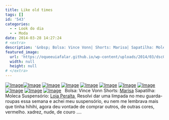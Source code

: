 ```yaml
---
title: Like old times
tags: []
id: '543'
categories:
  - - Look do dia
  - - Moda
date: 2014-03-28 14:27:24
# <extra>
description: '&nbsp; Bolsa: Vince Vonn| Shorts: Marisa| Sapatilha: Moleca| Suspensório: Loja Peralta  Resolvi dar uma limpada no meu guarda-roupas essa semana e achei meu suspensório, eu nem me lembrava mais que tinha hihihi, agora deu vontade de comprar outros, de outras cores, vermelho. xadrez, nude, de couro &#8230;.'
featured_image: 
  url: 'https://oqueeuiafalar.github.io/wp-content/uploads/2014/03/dsc02387.jpg?w=650'
  width: null
  height: null
# </extra>
---
```


[![Image](http://162.243.62.160/wp-content/uploads/2014/03/dsc02387.jpg?w=650)](http://162.243.62.160/wp-content/uploads/2014/03/dsc02387.jpg)[![Image](http://162.243.62.160/wp-content/uploads/2014/03/1493037_283325368497086_83691146_n.jpg?w=650)](http://162.243.62.160/wp-content/uploads/2014/03/1493037_283325368497086_83691146_n.jpg) [![Image](http://162.243.62.160/wp-content/uploads/2014/03/dsc02408.jpg?w=650)](http://162.243.62.160/wp-content/uploads/2014/03/dsc02408.jpg) [![Image](http://162.243.62.160/wp-content/uploads/2014/03/dsc02422.jpg?w=650)](http://162.243.62.160/wp-content/uploads/2014/03/dsc02422.jpg) [![Image](http://162.243.62.160/wp-content/uploads/2014/03/dsc02419.jpg?w=650)](http://162.243.62.160/wp-content/uploads/2014/03/dsc02419.jpg) [![Image](http://162.243.62.160/wp-content/uploads/2014/03/10150043_283319268497696_940998988_n.jpg?w=650)](http://162.243.62.160/wp-content/uploads/2014/03/10150043_283319268497696_940998988_n.jpg) [![Image](http://162.243.62.160/wp-content/uploads/2014/03/dsc02399.jpg?w=650)](http://162.243.62.160/wp-content/uploads/2014/03/dsc02399.jpg) [![Image](http://162.243.62.160/wp-content/uploads/2014/03/new.jpg?w=650)](http://162.243.62.160/wp-content/uploads/2014/03/new.jpg) [![Image](http://162.243.62.160/wp-content/uploads/2014/03/dsc02402.jpg?w=650)](http://162.243.62.160/wp-content/uploads/2014/03/dsc02402.jpg) [![Image](http://162.243.62.160/wp-content/uploads/2014/03/dsc02434.jpg?w=650)](http://162.243.62.160/wp-content/uploads/2014/03/dsc02434.jpg) [![Image](http://162.243.62.160/wp-content/uploads/2014/03/dsc02395.jpg?w=650)](http://162.243.62.160/wp-content/uploads/2014/03/dsc02395.jpg)   Bolsa: Vince Vonn Shorts: [Marisa](http://www.marisa.com.br/default.aspx?Parceiro=01682&gclid=CMvxtMWFtr0CFS9p7AodvAMAMw "Marisa ") Sapatilha: Moleca Suspensório: [Loja Peralta ](https://www.facebook.com/rosali.gigli "Loja Peralta ") Resolvi dar uma limpada no meu guarda-roupas essa semana e achei meu suspensório, eu nem me lembrava mais que tinha hihihi, agora deu vontade de comprar outros, de outras cores, vermelho. xadrez, nude, de couro ....
